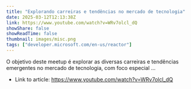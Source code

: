 ```yaml
---
title: "Explorando carreiras e tendências no mercado de tecnologia"
date: 2025-03-12T12:13:38Z
link: https://www.youtube.com/watch?v=WRv7olcl_dQ
showShare: false
showReadTime: false
thumbnail: images/misc.png
tags: ["developer.microsoft.com/en-us/reactor"]
---
```

O objetivo deste meetup é explorar as diversas carreiras e tendências emergentes no mercado de tecnologia, com foco especial ...

- Link to article: https://www.youtube.com/watch?v=WRv7olcl_dQ